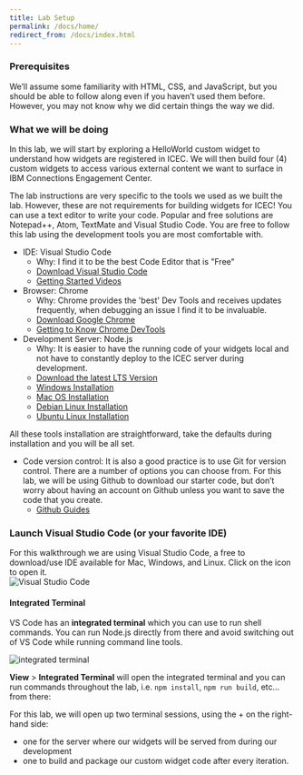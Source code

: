 ```yaml
---
title: Lab Setup
permalink: /docs/home/
redirect_from: /docs/index.html
---
```


### Prerequisites
We’ll assume some familiarity with HTML, CSS, and JavaScript, but you should be able to follow along even if you haven’t used them before. However, you may not know why we did certain things the way we did.

### What we will be doing
In this lab, we will start by exploring a HelloWorld custom widget to understand how widgets are registered in ICEC. We will then build four (4) custom widgets to access various external content we want to surface in IBM Connections Engagement Center.

The lab instructions are very specific to the tools we used as we built the lab. However, these are not requirements for building widgets for ICEC! You can use a text editor to write your code. Popular and free solutions are Notepad++, Atom, TextMate and Visual Studio Code. You are free to follow this lab using the development tools you are most comfortable with.

- IDE: Visual Studio Code
    - Why: I find it to be the best Code Editor that is "Free"
    - [Download Visual Studio Code](https://code.visualstudio.com/)
    - [Getting Started Videos](https://code.visualstudio.com/docs/getstarted/introvideos)
- Browser: Chrome
    - Why: Chrome provides the 'best' Dev Tools and receives updates frequently, when debugging an issue I find it to be invaluable.
    - [Download Google Chrome](https://www.google.com/chrome/)
    - [Getting to Know Chrome DevTools](https://developers.google.com/web/updates/2018/01/devtools)
- Development Server: Node.js
    - Why: It is easier to have the running code of your widgets local and not have to constantly deploy to the ICEC server during development. 
    - [Download the latest LTS Version](https://nodejs.org/en/)
    - [Windows Installation](http://nodesource.com/blog/installing-nodejs-tutorial-windows/)
    - [Mac OS Installation](http://nodesource.com/blog/installing-nodejs-tutorial-mac-os-x)
    - [Debian Linux Installation](http://nodesource.com/blog/installing-node-js-tutorial-debian-linux)
    - [Ubuntu Linux Installation](http://nodesource.com/blog/installing-node-js-tutorial-ubuntu)

All these tools installation are straightforward, take the defaults during installation and you will be all set. 

- Code version control: It is also a good practice is to use Git for version control. There are a number of options you can choose from.  For this lab, we will be using Github to download our starter code, but don’t worry about having an account on Github unless you want to save the code that you create.
    - [Github Guides](https://help.github.com/)

### Launch Visual Studio Code (or your favorite IDE)
For this walkthrough we are using Visual Studio Code, a free to download/use IDE available for Mac, Windows, and Linux. Click on the icon to open it.  
![Visual Studio Code](../images/vsc.png)

#### Integrated Terminal

VS Code has an **integrated terminal** which you can use to run shell commands. You can run Node.js directly from there and avoid switching out of VS Code while running command line tools.

![integrated terminal](../images/vsterm.png)

**View** > **Integrated Terminal** will open the integrated terminal and you can run commands throughout the lab, i.e. `npm install`, `npm run build`, etc... from there:

For this lab, we will open up two terminal sessions, using the + on the right-hand side:
 - one for the server where our widgets will be served from during our development
 - one to build and package our custom widget code after every iteration.


